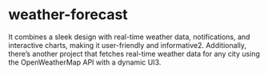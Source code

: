 # weather-forecast
 It combines a sleek design with real-time weather data, notifications, and interactive charts, making it user-friendly and informative2. Additionally, there’s another project that fetches real-time weather data for any city using the OpenWeatherMap API with a dynamic UI3.
